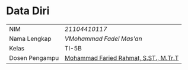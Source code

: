 # Data Diri

|  |  |
|--|--|
| NIM | *21104410117* |
| Nama Lengkap | *VMohammad Fadel Mas'an* |
| Kelas | TI-5B |
| Dosen Pengampu | [Mohammad Faried Rahmat, S.ST., M.Tr.T](https://github.com/fariedrahmat) |
